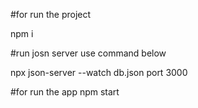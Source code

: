 #for run the project

npm i

#run josn server use command below

npx json-server --watch db.json port 3000

#for run the app
npm start